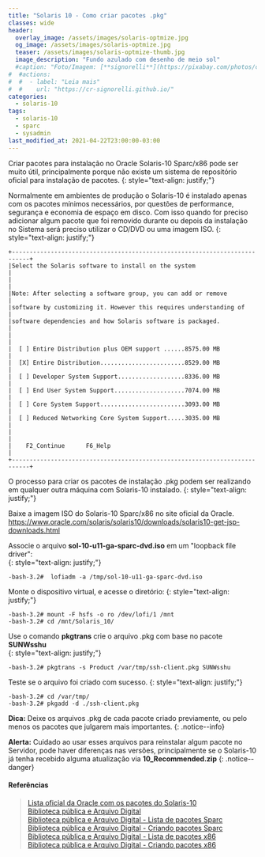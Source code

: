 ```yaml
---
title: "Solaris 10 - Como criar pacotes .pkg"
classes: wide
header:
  overlay_image: /assets/images/solaris-optmize.jpg
  og_image: /assets/images/solaris-optmize.jpg
  teaser: /assets/images/solaris-optmize-thumb.jpg
  image_description: "Fundo azulado com desenho de meio sol"
  #caption: "Foto/Imagem: [**signorelli**](https://pixabay.com/photos/code-coding-web-development-944499/)"
#  #actions:
#  #  - label: "Leia mais"
#  #    url: "https://cr-signorelli.github.io/"
categories:
  - solaris-10
tags:
  - solaris-10
  - sparc
  - sysadmin
last_modified_at: 2021-04-22T23:00:00-03:00
---
```


Criar pacotes para instalação no Oracle Solaris-10 Sparc/x86 pode ser muito útil, principalmente porque não existe um sistema de repositório oficial para instalação de pacotes.
{: style="text-align: justify;"}

Normalmente em ambientes de produção o Solaris-10 é instalado apenas com os pacotes mínimos necessários, por questões de performance, segurança e economia de espaço em disco. Com isso quando for preciso adicionar algum pacote que foi removido durante ou depois da instalação no Sistema será preciso utilizar o CD/DVD ou uma imagem ISO.
{: style="text-align: justify;"}

```console
+---------------------------------------------------------------------------+
|Select the Solaris software to install on the system                       |
|                                                                           |
|Note: After selecting a software group, you can add or remove              |
|software by customizing it. However this requires understanding of         |
|software dependencies and how Solaris software is packaged.                |
|                                                                           |
|  [ ] Entire Distribution plus OEM support ......8575.00 MB                |
|  [X] Entire Distribution........................8529.00 MB                |
|  [ ] Developer System Support...................8336.00 MB                |
|  [ ] End User System Support....................7074.00 MB                |
|  [ ] Core System Support........................3093.00 MB                |
|  [ ] Reduced Networking Core System Support.....3035.00 MB                |
|                                                                           |
|    F2_Continue      F6_Help                                               |
+---------------------------------------------------------------------------+
```

O processo para criar os pacotes de instalação .pkg podem ser realizando em qualquer outra máquina com Solaris-10 instalado.
{: style="text-align: justify;"}

Baixe a imagem ISO do Solaris-10 Sparc/x86 no site oficial da Oracle.  
<https://www.oracle.com/solaris/solaris10/downloads/solaris10-get-jsp-downloads.html>

Associe o arquivo **sol-10-u11-ga-sparc-dvd.iso** em um "loopback file driver":  
{: style="text-align: justify;"}

```console
-bash-3.2#  lofiadm -a /tmp/sol-10-u11-ga-sparc-dvd.iso 
```

Monte o dispositivo virtual, e acesse o diretório:
{: style="text-align: justify;"}

```console
-bash-3.2# mount -F hsfs -o ro /dev/lofi/1 /mnt
-bash-3.2# cd /mnt/Solaris_10/
```

Use o comando **pkgtrans** crie o arquivo .pkg com base no pacote **SUNWsshu**  
{: style="text-align: justify;"}

```console
-bash-3.2# pkgtrans -s Product /var/tmp/ssh-client.pkg SUNWsshu
```

Teste se o arquivo foi criado com sucesso.
{: style="text-align: justify;"}

```console
-bash-3.2# cd /var/tmp/
-bash-3.2# pkgadd -d ./ssh-client.pkg
```

**Dica:** Deixe os arquivos .pkg de cada pacote criado previamente, ou pelo menos os pacotes que julgarem mais importantes.
{: .notice--info}

**Alerta:** Cuidado ao usar esses arquivos para reinstalar algum pacote no Servidor, pode haver diferenças nas versões, principalmente se o Solaris-10 já tenha recebido alguma atualização via **10_Recommended.zip**
{: .notice--danger}

#### Referências

> [Lista oficial da Oracle com os pacotes do Solaris-10](https://docs.oracle.com/cd/E19253-01/html/817-0545/index.html)  
> [Biblioteca pública e Arquivo Digital](https://www.ibiblio.org/)  
> [Biblioteca pública e Arquivo Digital - Lista de pacotes Sparc](http://www.ibiblio.org/pub/packages/solaris/sparc/)  
> [Biblioteca pública e Arquivo Digital - Criando pacotes Sparc](https://www.ibiblio.org/pub/packages/solaris/sparc/html/creating.solaris.packages.html)  
> [Biblioteca pública e Arquivo Digital - Lista de pacotes x86](http://www.ibiblio.org/pub/packages/solaris/i86pc/)  
> [Biblioteca pública e Arquivo Digital - Criando pacotes x86](https://www.ibiblio.org/pub/packages/solaris/i86pc/html/creating.solaris.packages.html)  